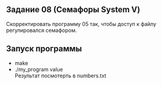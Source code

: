 ## Задание 08 (Семафоры System V)
Скорректировать программу 05 так, чтобы доступ к файлу регулировался семафором.  


## Запуск программы  
 - make  
 - ./my_program value  
Результат посмотерть в numbers.txt  


